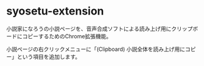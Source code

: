 # syosetu-extension

小説家になろうの小説ページを、音声合成ソフトによる読み上げ用にクリップボードにコピーするためのChrome拡張機能。

小説ページの右クリックメニューに「(Clipboard) 小説全体を読み上げ用にコピー」という項目を追加します。
